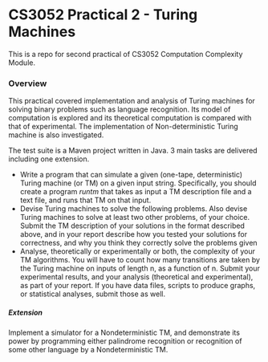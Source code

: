 # CS3052 Practical 2 - Turing Machines
This is a repo for second practical of CS3052 Computation Complexity Module.

### Overview
This practical covered implementation and analysis of Turing machines for solving
binary problems such as language recognition. Its model of computation is explored and
its theoretical computation is compared with that of experimental. The implementation of
Non-deterministic Turing machine is also investigated.

The test suite is a Maven project written in Java.
3 main tasks are delivered including one extension.
* Write a program that can simulate a given (one-tape, deterministic) Turing machine (or
TM) on a given input string. Specifically, you should create a program *runtm* that takes
as input a TM description file and a text file, and runs that TM on that input.
* Devise Turing machines to solve the following problems. Also devise Turing machines
to solve at least two other problems, of your choice. Submit the TM description of your
solutions in the format described above, and in your report describe how you tested your
solutions for correctness, and why you think they correctly solve the problems given
* Analyse, theoretically or experimentally or both, the complexity of your TM algorithms.
You will have to count how many transitions are taken by the Turing machine on inputs
of length n, as a function of n. Submit your experimental results, and your analysis
(theoretical and experimental), as part of your report. If you have data files, scripts to
produce graphs, or statistical analyses, submit those as well.

##### Extension
Implement a simulator for a Nondeterministic TM, and demonstrate its power by programming
either palindrome recognition or recognition of some other language by a Nondeterministic
TM.
